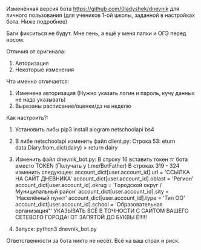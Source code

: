 Изменённая версия бота https://github.com/0ladyshek/dnevnik для личного пользования (для учеников 1-ой школы, заданной в настройках бота. Ниже подробнее)

Баги фикситься не будут. Мне лень, а ещё у меня лапки и ОГЭ перед носом.

Отличия от оригинала:
1) Авторизация
2) Некоторые изменения

Что именно отличается: 
1) Изменена авторизация (Нужно указать логин и пароль, кучу данных не надо указывать)
2) Вырезаны расписание/оценки/дз на неделю

Как настроить?:
1. Установить либы
pip3 install aiogram netschoolapi bs4

2. В либе netschoolapi изменить файл client.py:
Строка 53: eturn data.Diary.from_dict(dairy) > return dairy 

3. Изменить файл dnevnik_bot.py:
В строку 16 вставить токен тг бота вместо TOKEN (Получать у t.me/BotFather) 
В строках 319 - 324 изменить следующее: 
                    account_dict[user.account_id].url = 'ССЫЛКА НА САЙТ ДНЕВНИКА'
                    account_dict[user.account_id].oblast = 'Регион'
                    account_dict[user.account_id].okrug = 'Городской округ / Муниципальный район'
                    account_dict[user.account_id].sity = 'Населённый пункт'
                    account_dict[user.account_id].type = 'Тип ОО'
                    account_dict[user.account_id].school = 'Образовательная организация"'
УКАЗЫВАТЬ ВСЁ В ТОЧНОСТИ С САЙТОМ ВАШЕГО СЕТЕВОГО ГОРОДА! ОТ ЗАПЯТОЙ ДО БУКВЫ Ё!!!!!

4. Запуск: python3 dnevnik_bot.py

Ответственности за бота никто не несёт. Всё на ваш страх и риск. 
